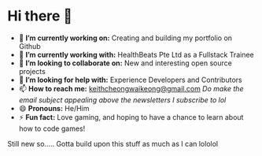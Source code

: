 Hi there 👋
============

- 🔭 **I’m currently working on:** Creating and building my portfolio on Github
- 🌱 **I’m currently working with:** HealthBeats Pte Ltd as a Fullstack Trainee
- 👯 **I’m looking to collaborate on:** New and interesting open source projects
- 🤔 **I’m looking for help with:** Experience Developers and Contributors
- 📫 **How to reach me:** keithcheongwaikeong@gmail.com _Do make the email subject appealing above the newsletters I subscribe to lol_
- 😄 **Pronouns:** He/Him
- ⚡ **Fun fact:** Love gaming, and hoping to have a chance to learn about how to code games!

Still new so..... Gotta build upon this stuff as much as I can lololol
